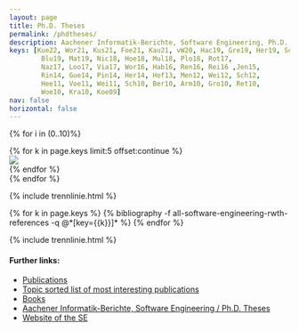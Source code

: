 ```yaml
---
layout: page
title: Ph.D. Theses
permalink: /phdtheses/
description: Aachener Informatik-Berichte, Software Engineering, Ph.D. Theses
keys: [Kue22, Wor21, Kus21, Foe21, Kau21, vW20, Hac19, Gre19, Her19, Sch19,
        Blu19, Mat19, Nic18, Hoe18, Mul18, Plo18, Rot17,
        Naz17, Loo17, Via17, Wor16, Hab16, Ren16, Rei16 ,Jen15,
        Rin14, Gue14, Pin14, Her14, Hof13, Men12, Wei12, Sch12, 
        Hee11, Voe11, Wei11, Sch10, Ber10, Arm10, Gro10, Ret10,
        Woe10, Kra10, Koe09]
nav: false
horizontal: false
---
```

{% for i in (0..10)%}
  <div class="row mt-3">
    {% for k in page.keys limit:5 offset:continue %}
      <div class="col-sm mt-3 mt-md-0">
        <cite>
          <a href="#{{k}}"><img class="cover" src="/assets/img/covers/{{k}}.png"></a>
        </cite>
      </div>
    {% endfor %}
  </div>
{% endfor %}

{% include trennlinie.html %}

<div class="publications">
  {% for k in page.keys %}
    {% bibliography -f all-software-engineering-rwth-references -q @*[key={{k}}]* %}
  {% endfor %}
</div>


{% include trennlinie.html %}

#### Further links:

- [Publications](/publications)
- [Topic sorted list of most interesting publications](/research)
- [Books](/books)
- [Aachener Informatik-Berichte, Software Engineering / Ph.D. Theses](/phdtheses)
- [Website of the SE](https://www.se-rwth.de)
